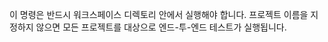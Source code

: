 <!--
Must be executed from within a workspace directory.
When a project name is not supplied, it will execute for all projects.
-->
이 명령은 반드시 워크스페이스 디렉토리 안에서 실행해야 합니다.
프로젝트 이름을 지정하지 않으면 모든 프로젝트를 대상으로 엔드-투-엔드 테스트가 실행됩니다.